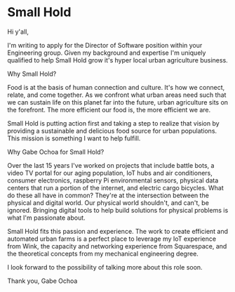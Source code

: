 # Small Hold

Hi y'all,

I'm writing to apply for the Director of Software position within your Engineering group. Given my background and expertise I'm uniquely qualified to help Small Hold grow it's hyper local urban agriculture business. 

Why Small Hold?

Food is at the basis of human connection and culture. It's how we connect, relate, and come together. As we confront what urban areas need such that we can sustain life on this planet far into the future, urban agriculture sits on the forefront. The more efficient our food is, the more efficient we are. 

Small Hold is putting action first and taking a step to realize that vision by providing a sustainable and delicious food source for urban populations. This mission is something I want to help fulfill. 

Why Gabe Ochoa for Small Hold?

Over the last 15 years I've worked on projects that include battle bots, a video TV portal for our aging population, IoT hubs and air conditioners, consumer electronics, raspberry Pi environmental sensors, physical data centers that run a portion of the internet, and electric cargo bicycles. What do these all have in common? They're at the intersection between the physical and digital world. Our physical world shouldn't, and can't, be ignored. Bringing digital tools to help build solutions for physical problems is what I'm passionate about.

Small Hold fits this passion and experience. The work to create efficient and automated urban farms is a perfect place to leverage my IoT experience from Wink, the capacity and networking experience from Squarespace, and the theoretical concepts from my mechanical engineering degree. 

I look forward to the possibility of talking more about this role soon.

Thank you,
Gabe Ochoa
